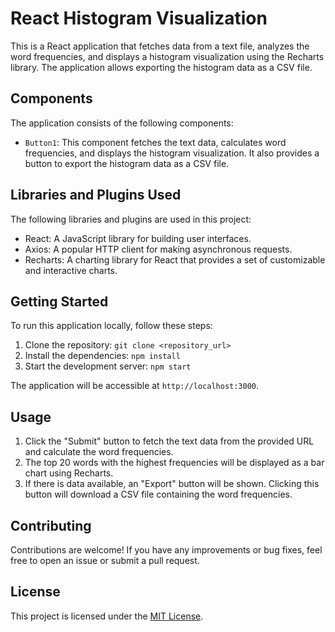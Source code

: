 # React Histogram Visualization

This is a React application that fetches data from a text file, analyzes the word frequencies, and displays a histogram visualization using the Recharts library. The application allows exporting the histogram data as a CSV file.

## Components

The application consists of the following components:

- `Button1`: This component fetches the text data, calculates word frequencies, and displays the histogram visualization. It also provides a button to export the histogram data as a CSV file.

## Libraries and Plugins Used

The following libraries and plugins are used in this project:

- React: A JavaScript library for building user interfaces.
- Axios: A popular HTTP client for making asynchronous requests.
- Recharts: A charting library for React that provides a set of customizable and interactive charts.

## Getting Started

To run this application locally, follow these steps:

1. Clone the repository: `git clone <repository_url>`
2. Install the dependencies: `npm install`
3. Start the development server: `npm start`

The application will be accessible at `http://localhost:3000`.

## Usage

1. Click the "Submit" button to fetch the text data from the provided URL and calculate the word frequencies.
2. The top 20 words with the highest frequencies will be displayed as a bar chart using Recharts.
3. If there is data available, an "Export" button will be shown. Clicking this button will download a CSV file containing the word frequencies.

## Contributing

Contributions are welcome! If you have any improvements or bug fixes, feel free to open an issue or submit a pull request.

## License

This project is licensed under the [MIT License](LICENSE).
